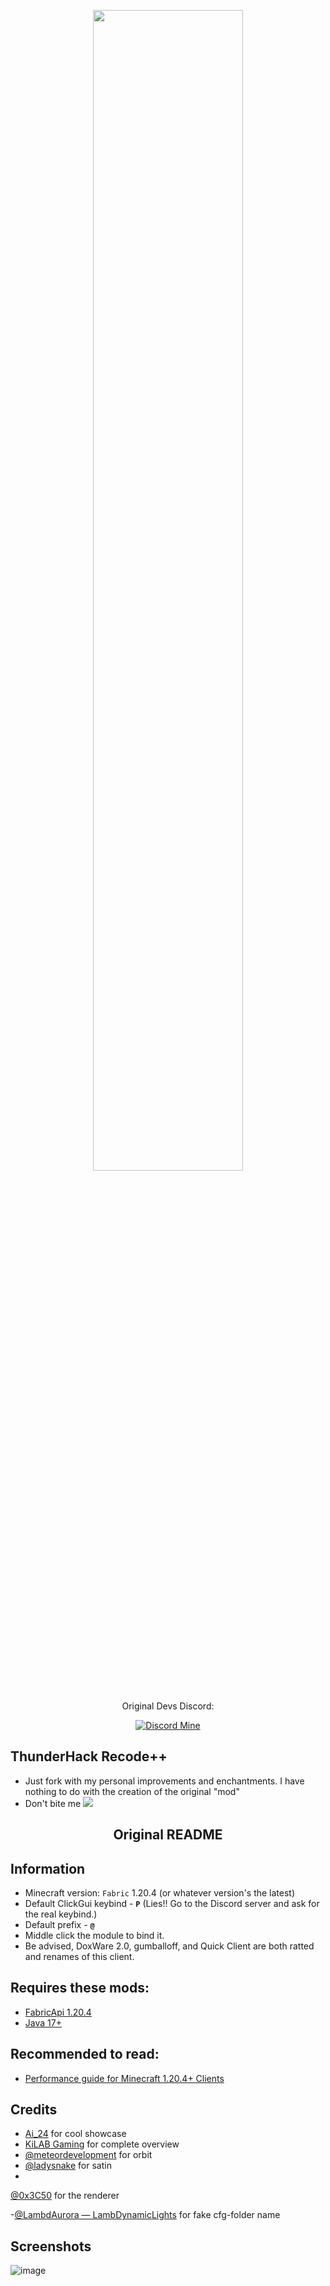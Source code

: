 <p align="center">
    <img src="https://i.imgur.com/sXOHjy6.png" style="width: 69%">
</p>


 
<div align="center">

   Original Devs Discord:

[![Discord Mine](https://img.shields.io/discord/1140266441082404924?label=discord&logo=discord&logoColor=white)](https://discord.gg/bJajFP3kCX)

</div>

## ThunderHack Recode++
  - Just fork with my personal improvements and enchantments. I have nothing to do with the creation of the original "mod"
  - Don't bite me <img src="https://cdn.discordapp.com/emojis/1090735881222103110.webp?size=44&quality=lossless">

<div align="center">

## Original README
</div>

## Information
- Minecraft version: ```Fabric``` 1.20.4 (or whatever version's the latest)
- Default ClickGui keybind - **```P```** (Lies!! Go to the Discord server and ask for the real keybind.)
- Default prefix  - **```@```**
- Middle click the module to bind it.
- Be advised, DoxWare 2.0, gumballoff, and Quick Client are both ratted and renames of this client.

## Requires these mods:
- [FabricApi 1.20.4](https://www.curseforge.com/minecraft/mc-mods/fabric-api/files/4933446)
- [Java 17+](https://www.oracle.com/java/technologies/javase/jdk17-archive-downloads.html)

## Recommended to read:
- [Performance guide for Minecraft 1.20.4+ Clients](https://gist.github.com/HexedHero/aab340a84db51913cb1106c2d85f4e4f)

## Credits
- [Ai_24](https://www.youtube.com/@Ai_24) for cool showcase
- [KiLAB Gaming](https://www.youtube.com/@KiLABGaming) for complete overview
- [@meteordevelopment](https://github.com/meteordevelopment) for orbit
- [@ladysnake](https://github.com/ladysnake) for satin
-
[@0x3C50](https://github.com/0x3C50/Renderer) for the renderer

-[@LambdAurora — LambDynamicLights](https://github.com/LambdAurora/LambDynamicLights) for fake cfg-folder name

## Screenshots
![image](https://media.discordapp.net/attachments/909158122990469150/1223198203906887721/2024-03-29_11.png?ex=6618fb19&is=66068619&hm=6e9f83c686a851f3f1f3bd89f3c828cad0920fbf1cce8bc5842af7bb20edf428&=&format=webp&quality=lossless)
